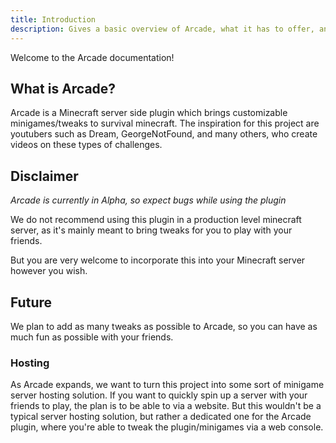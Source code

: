 ```yaml
---
title: Introduction
description: Gives a basic overview of Arcade, what it has to offer, and what is coming in the future.
---
```


Welcome to the Arcade documentation!

## What is Arcade?
Arcade is a Minecraft server side plugin which brings customizable minigames/tweaks
to survival minecraft. The inspiration for this project are youtubers such as Dream,
GeorgeNotFound, and many others, who create videos on these types of challenges.

## Disclaimer
*Arcade is currently in Alpha, so expect bugs while using the plugin*

We do not recommend using this plugin in a production level minecraft server, as
it's mainly meant to bring tweaks for you to play with your friends.

But you are very welcome to incorporate this into your Minecraft server however
you wish.

## Future

<!-- See [Roadmap](/roadmap) for the future possibilities of Arcade -->

We plan to add as many tweaks as possible to Arcade, so you can have as much fun as possible with
your friends.

### Hosting
As Arcade expands, we want to turn this project into some sort of minigame server hosting
solution. If you want to quickly spin up a server with your friends to play, the plan is to be
able to via a website. But this wouldn't be a typical server hosting solution, but rather
a dedicated one for the Arcade plugin, where you're able to tweak the plugin/minigames via a web
console.
